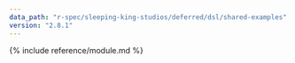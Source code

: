 ```yaml
---
data_path: "r-spec/sleeping-king-studios/deferred/dsl/shared-examples"
version: "2.8.1"
---
```


{% include reference/module.md %}
